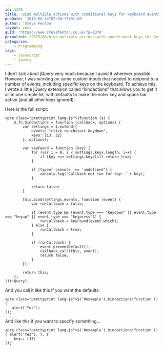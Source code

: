 ```yaml
---
id: 1370
title: 'Bind multiple actions with conditional keys for keyboard events'
pubDate: '2015-08-14T07:30:17+01:00'
author: 'Steve Fenton'
layout: post
guid: 'https://www.stevefenton.co.uk/?p=1370'
permalink: /2015/08/bind-multiple-actions-with-conditional-keys-for-keyboard-events/
categories:
    - Programming
tags:
    - javascript
    - jquery
---
```


I don’t talk about jQuery very much because I avoid it wherever possible. However, I was working on some custom inputs that needed to respond to a number of events, including specific keys on the keyboard. To achieve this, I wrote a little jQuery extension called “bindactions” that allows you to get it all in one simple hit, with defaults to make the enter key and space bar active (and all other keys ignored).

Here is the full script:

```
<pre class="prettyprint lang-js">(function ($) {
    $.fn.bindactions = function (callback, options) {
        var settings = $.extend({
            events: "click touchstart keydown",
            keys: [13, 32]
        }, options);
        
        var keyFound = function (key) {
            for (var i = 0; i < settings.keys.length; i++) {
                if (key === settings.keys[i]) return true;
            }
            
            if (typeof console !== 'undefined') {
                console.log('Callback not run for key: ' + key);
            }
            
            return false;
        }

        this.bind(settings.events, function (event) {
            var runCallback = false;

            if (event.type && (event.type === "keydown" || event.type === "keyup" || event.type === "keypress")) {
                runCallback = keyFound(event.which);
            } else {
                runCallback = true;
            }

            if (runCallback) {
                event.preventDefault();
                callback.call(this, event);
                return false;
            }
        });

        return this;
    };
})(jQuery);
```

And you call it like this if you want the defaults:

```
<pre class="prettyprint lang-js">$('#example').bindactions(function () {
   alert('Yes'); 
});
```

And like this if you want to specify something…

```
<pre class="prettyprint lang-js">$('#example').bindactions(function () { alert('Yes'); }, {
    keys: [13]
});
```
